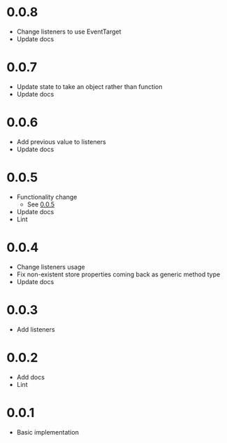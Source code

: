 # 0.0.8

- Change listeners to use EventTarget
- Update docs

# 0.0.7

- Update state to take an object rather than function
- Update docs

# 0.0.6

- Add previous value to listeners
- Update docs

# 0.0.5

- Functionality change
  - See [0.0.5](https://github.com/AidanHibbard/Olallie/pull/5)
- Update docs
- Lint

# 0.0.4

- Change listeners usage
- Fix non-existent store properties coming back as generic method type
- Update docs

# 0.0.3

- Add listeners

# 0.0.2

- Add docs
- Lint

# 0.0.1

- Basic implementation
